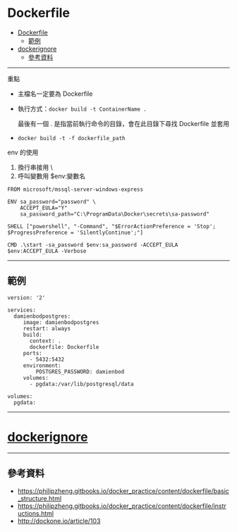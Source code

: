 # Dockerfile

- [Dockerfile](#dockerfile)
  - [範例](#%e7%af%84%e4%be%8b)
- [dockerignore](#dockerignore)
  - [參考資料](#%e5%8f%83%e8%80%83%e8%b3%87%e6%96%99)

---

重點
- 主檔名一定要為 Dockerfile
- 執行方式：`docker build -t ContainerName .`

    最後有一個 . 是指當前執行命令的目錄，會在此目錄下尋找 Dockerfile 並套用

- `docker build -t -f dockerfile_path`
	
	
env 的使用
1. 換行串接用 \
1. 呼叫變數用 $env:變數名

```docker
FROM microsoft/mssql-server-windows-express

ENV sa_password="password" \
    ACCEPT_EULA="Y" 
    sa_password_path="C:\ProgramData\Docker\secrets\sa-password"

SHELL ["powershell", "-Command", "$ErrorActionPreference = 'Stop'; $ProgressPreference = 'SilentlyContinue';"]

CMD .\start -sa_password $env:sa_password -ACCEPT_EULA $env:ACCEPT_EULA -Verbose
```

---

## 範例

```docker
version: '2'
 
services:
  damienbodpostgres:
     image: damienbodpostgres
     restart: always
     build:
       context: .
       dockerfile: Dockerfile
     ports:
       - 5432:5432
     environment:
         POSTGRES_PASSWORD: damienbod
     volumes:
       - pgdata:/var/lib/postgresql/data
 
volumes:
  pgdata:
```

---

# [dockerignore](https://docs.docker.com/engine/reference/builder/#dockerignore-file)

---

## 參考資料
- https://philipzheng.gitbooks.io/docker_practice/content/dockerfile/basic_structure.html
- https://philipzheng.gitbooks.io/docker_practice/content/dockerfile/instructions.html
- http://dockone.io/article/103